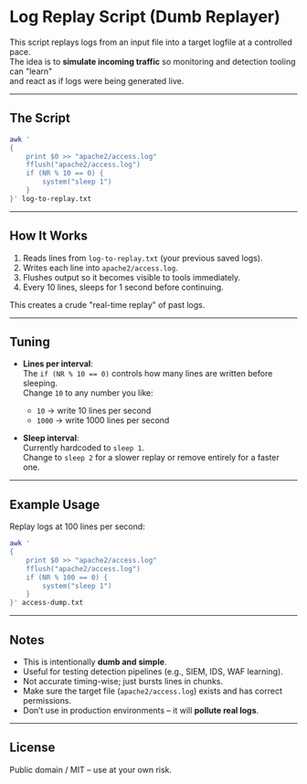 # Log Replay Script (Dumb Replayer)

This script replays logs from an input file into a target logfile at a controlled pace.  
The idea is to **simulate incoming traffic** so monitoring and detection tooling can "learn"  
and react as if logs were being generated live.

---

## The Script

```bash
awk '
{
    print $0 >> "apache2/access.log"
    fflush("apache2/access.log")
    if (NR % 10 == 0) {
        system("sleep 1")
    }
}' log-to-replay.txt
```

---

## How It Works

1. Reads lines from `log-to-replay.txt` (your previous saved logs).  
2. Writes each line into `apache2/access.log`.  
3. Flushes output so it becomes visible to tools immediately.  
4. Every 10 lines, sleeps for 1 second before continuing.  

This creates a crude "real-time replay" of past logs.

---

## Tuning

- **Lines per interval**:  
  The `if (NR % 10 == 0)` controls how many lines are written before sleeping.  
  Change `10` to any number you like:  
  - `10` → write 10 lines per second  
  - `1000` → write 1000 lines per second  

- **Sleep interval**:  
  Currently hardcoded to `sleep 1`.  
  Change to `sleep 2` for a slower replay or remove entirely for a faster one.

---

## Example Usage

Replay logs at 100 lines per second:

```bash
awk '
{
    print $0 >> "apache2/access.log"
    fflush("apache2/access.log")
    if (NR % 100 == 0) {
        system("sleep 1")
    }
}' access-dump.txt
```

---

## Notes

- This is intentionally **dumb and simple**.  
- Useful for testing detection pipelines (e.g., SIEM, IDS, WAF learning).  
- Not accurate timing-wise; just bursts lines in chunks.  
- Make sure the target file (`apache2/access.log`) exists and has correct permissions.  
- Don’t use in production environments – it will **pollute real logs**.  

---

## License

Public domain / MIT – use at your own risk.

